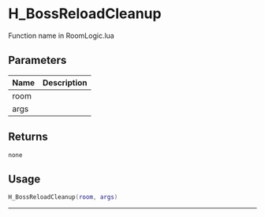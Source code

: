# H_BossReloadCleanup

Function name in RoomLogic.lua

## Parameters

| Name | Description |
| ---- | ----------- |
| room |             |
| args |             |

## Returns

`none`

## Usage

```lua
H_BossReloadCleanup(room, args)
```

---
